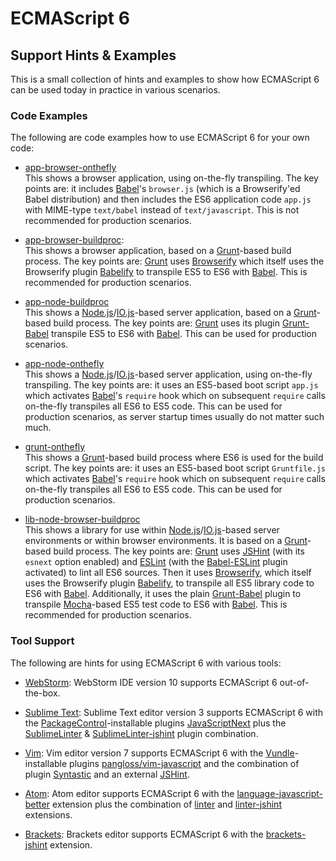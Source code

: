 
# ECMAScript 6

## Support Hints &amp; Examples

This is a small collection of hints and examples to show how ECMAScript 6
can be used today in practice in various scenarios.

### Code Examples

The following are code examples how to use ECMAScript 6 for your own code:

- [app-browser-onthefly](./app-browser-onthefly/)<br/>
  This shows a browser application, using on-the-fly transpiling.
  The key points are: it includes [Babel](http://babeljs.io/)'s
  `browser.js` (which is a Browserify'ed Babel distribution)
  and then includes the ES6 application code `app.js` with
  MIME-type `text/babel` instead of `text/javascript`.
  This is not recommended for production scenarios.

- [app-browser-buildproc](./app-browser-buildproc/):<br/>
  This shows a browser application, based on a [Grunt](http://gruntjs.com/)-based build process.
  The key points are: [Grunt](http://gruntjs.com/) uses
  [Browserify](http://browserify.org/) which itself uses the Browserify
  plugin [Babelify](https://github.com/babel/babelify) to transpile ES5
  to ES6 with [Babel](http://babeljs.io/).
  This is recommended for production scenarios.

- [app-node-buildproc](./app-node-buildproc/)<br/>
  This shows a [Node.js](http://nodejs.org/)/[IO.js](http://iojs.org)-based server application,
  based on a [Grunt](http://gruntjs.com/)-based build process.
  The key points are: [Grunt](http://gruntjs.com/) uses its plugin
  [Grunt-Babel]([https://www.npmjs.com/package/grunt-babel) transpile
  ES5 to ES6 with [Babel](http://babeljs.io/).
  This can be used for production scenarios.

- [app-node-onthefly](./app-node-onthefly/)<br/>
  This shows a [Node.js](http://nodejs.org/)/[IO.js](http://iojs.org)-based server application,
  using on-the-fly transpiling.
  The key points are: it uses an ES5-based boot script `app.js` which
  activates [Babel](http://babeljs.io/)'s `require` hook which on
  subsequent `require` calls on-the-fly transpiles all ES6 to ES5 code.
  This can be used for production scenarios, as server startup times
  usually do not matter such much.

- [grunt-onthefly](./grunt-onthefly/)<br/>
  This shows a [Grunt](http://gruntjs.com/)-based build process where
  ES6 is used for the build script.
  The key points are: it uses an ES5-based boot script `Gruntfile.js` which
  activates [Babel](http://babeljs.io/)'s `require` hook which on
  subsequent `require` calls on-the-fly transpiles all ES6 to ES5 code.
  This can be used for production scenarios.

- [lib-node-browser-buildproc](lib-node-browser-buildproc])<br/>
  This shows a library for use within [Node.js](http://nodejs.org/)/[IO.js](http://iojs.org)-based server
  environments or within browser environments.
  It is based on a [Grunt](http://gruntjs.com/)-based build process.
  The key points are: [Grunt](http://gruntjs.com/) uses
  [JSHint](http://jshint.com/) (with its `esnext` option enabled) and
  [ESLint](http://eslint.org/) (with the [Babel-ESLint](https://github.com/babel/babel-eslint) plugin activated)
  to lint all ES6 sources. Then it uses
  [Browserify](http://browserify.org/), which itself uses the
  Browserify plugin [Babelify](https://github.com/babel/babelify),
  to transpile all ES5 library code to ES6 with
  [Babel](http://babeljs.io/). Additionally, it uses the plain
  [Grunt-Babel]([https://www.npmjs.com/package/grunt-babel) plugin to
  transpile [Mocha](http://mochajs.org/)-based ES5 test code to ES6
  with [Babel](http://babeljs.io/). This is recommended for production
  scenarios.

### Tool Support

The following are hints for using ECMAScript 6 with various tools:

- [WebStorm](https://www.jetbrains.com/webstorm/):
  WebStorm IDE version 10 supports ECMAScript 6 out-of-the-box.

- [Sublime Text](http://www.sublimetext.com/):
  Sublime Text editor version 3 supports ECMAScript 6 with the
  [PackageControl](https://packagecontrol.io/)-installable plugins
  [JavaScriptNext](https://packagecontrol.io/packages/JavaScriptNext%20-%20ES6%20Syntax)
  plus the [SublimeLinter](https://packagecontrol.io/packages/SublimeLinter) &amp;
  [SublimeLinter-jshint](https://packagecontrol.io/packages/SublimeLinter-jshint)
  plugin combination.

- [Vim](http://www.vim.org/):
  Vim editor version 7 supports ECMAScript 6 with the
  [Vundle](https://github.com/gmarik/Vundle.vim)-installable plugins
  [pangloss/vim-javascript](https://github.com/pangloss/vim-javascript) and
  the combination of plugin [Syntastic](https://github.com/scrooloose/syntastic)
  and an external [JSHint](http://jshint.com/).

- [Atom](http://atom.io/):
  Atom editor supports ECMAScript 6 with the
  [language-javascript-better](https://atom.io/packages/language-javascript-better)
  extension plus the
  combination of [linter](https://atom.io/packages/linter)
  and [linter-jshint](https://atom.io/packages/linter-jshint) extensions.

- [Brackets](http://brackets.io/):
  Brackets editor supports ECMAScript 6 with the
  [brackets-jshint](https://github.com/cfjedimaster/brackets-jshint)
  extension.


